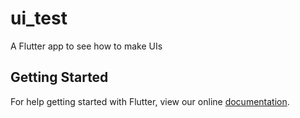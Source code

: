 # ui_test

A  Flutter app to see how to make UIs

## Getting Started

For help getting started with Flutter, view our online
[documentation](https://flutter.io/).

